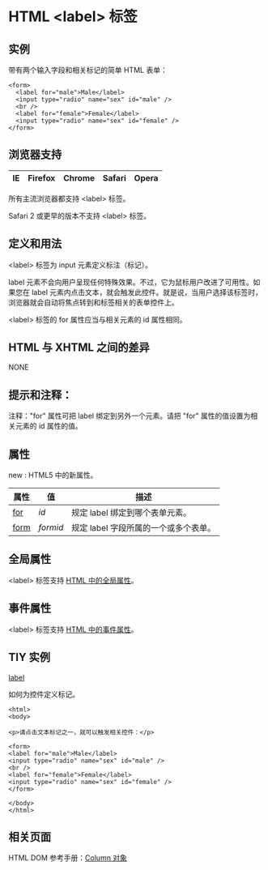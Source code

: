 # HTML &lt;label&gt; 标签

## 实例

带有两个输入字段和相关标记的简单 HTML 表单：

```
<form>
  <label for="male">Male</label>
  <input type="radio" name="sex" id="male" />
  <br />
  <label for="female">Female</label>
  <input type="radio" name="sex" id="female" />
</form>

```



## 浏览器支持

| IE | Firefox | Chrome | Safari | Opera |
| --- | --- | --- | --- | --- |

所有主流浏览器都支持 &lt;label&gt; 标签。

Safari 2 或更早的版本不支持 &lt;label&gt; 标签。

## 定义和用法

&lt;label&gt; 标签为 input 元素定义标注（标记）。

label 元素不会向用户呈现任何特殊效果。不过，它为鼠标用户改进了可用性。如果您在 label 元素内点击文本，就会触发此控件。就是说，当用户选择该标签时，浏览器就会自动将焦点转到和标签相关的表单控件上。

&lt;label&gt; 标签的 for 属性应当与相关元素的 id 属性相同。

## HTML 与 XHTML 之间的差异

NONE

## 提示和注释：

注释："for" 属性可把 label 绑定到另外一个元素。请把 "for" 属性的值设置为相关元素的 id 属性的值。

## 属性

new : HTML5 中的新属性。

| 属性 | 值 | 描述 |
| --- | --- | --- |
| [for](/tags/att_label_for.asp "HTML5 &lt;label&gt; for 属性") | _id_ | 规定 label 绑定到哪个表单元素。 |
| [form](/tags/att_label_form.asp "HTML5 &lt;label&gt; form 属性") | _formid_ | 规定 label 字段所属的一个或多个表单。 |

## 全局属性

&lt;label&gt; 标签支持 [HTML 中的全局属性](/tags/html_ref_standardattributes.asp)。

## 事件属性

&lt;label&gt; 标签支持 [HTML 中的事件属性](/tags/html_ref_eventattributes.asp)。

## TIY 实例

[label](/tiy/t.asp?f=html_label)

如何为控件定义标记。

```
<html>
<body>

<p>请点击文本标记之一，就可以触发相关控件：</p>

<form>
<label for="male">Male</label>
<input type="radio" name="sex" id="male" />
<br />
<label for="female">Female</label>
<input type="radio" name="sex" id="female" />
</form>

</body>
</html>

```

## 相关页面

HTML DOM 参考手册：[Column 对象](/jsref/dom_obj_col.asp "HTML DOM Column 对象")

